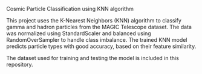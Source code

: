 Cosmic Particle Classification using KNN algorithm

This project uses the K-Nearest Neighbors (KNN) algorithm to classify gamma and hadron particles from the MAGIC Telescope dataset.
The data was normalized using StandardScaler and balanced using RandomOverSampler to handle class imbalance.
The trained KNN model predicts particle types with good accuracy, based on their feature similarity.

The dataset used for training and testing the model is included in this repository.
